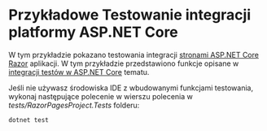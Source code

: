 # <a name="aspnet-core-integration-testing-sample"></a>Przykładowe Testowanie integracji platformy ASP.NET Core

W tym przykładzie pokazano testowania integracji [stronami ASP.NET Core Razor](https://docs.microsoft.com/aspnet/core/mvc/razor-pages) aplikacji. W tym przykładzie przedstawiono funkcje opisane w [integracji testów w ASP.NET Core](https://docs.microsoft.com/aspnet/core/test/integration-tests) tematu.

Jeśli nie używasz środowiska IDE z wbudowanymi funkcjami testowania, wykonaj następujące polecenie w wierszu polecenia w *tests/RazorPagesProject.Tests* folderu:

```console
dotnet test
```
